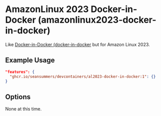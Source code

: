 
# AmazonLinux 2023 Docker-in-Docker (amazonlinux2023-docker-in-docker)

Like [Docker-in-Docker (docker-in-docker](https://github.com/devcontainers/features/tree/main/src/docker-in-docker) but for Amazon Linux 2023.

## Example Usage

```json
"features": {
  "ghcr.io/seansummers/devcontainers/al2023-docker-in-docker:1": {}
}
```

## Options

None at this time.
